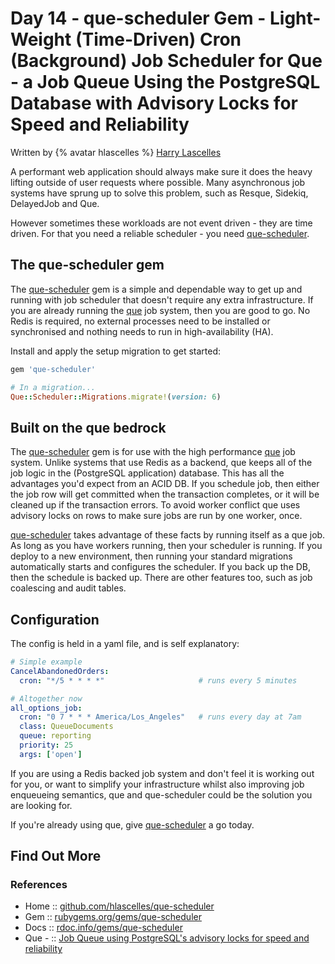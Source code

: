 # Day 14 - que-scheduler Gem - Light-Weight (Time-Driven) Cron (Background) Job Scheduler for Que - a Job Queue Using the PostgreSQL Database with Advisory Locks for Speed and Reliability


Written by {% avatar hlascelles %} [Harry Lascelles](https://github.com/hlascelles)


A performant web application should always make sure it does the heavy lifting outside of user
requests where possible. Many asynchronous job systems have sprung up to solve this problem,
such as Resque, Sidekiq, DelayedJob and Que.

However sometimes these workloads are not event driven - they are time driven. For that you need a
reliable scheduler - you need [que-scheduler](https://github.com/hlascelles/que-scheduler).

## The que-scheduler gem

The [que-scheduler](https://github.com/hlascelles/que-scheduler) gem is a simple and dependable way to get up and running with job scheduler that
doesn't require any extra infrastructure. If you are already running the [que](https://github.com/que-rb/que) job
system, then you are good to go. No Redis is required, no external processes need to be installed or
synchronised and nothing needs to run in high-availability (HA).

Install and apply the setup migration to get started:

```ruby
gem 'que-scheduler'

# In a migration...
Que::Scheduler::Migrations.migrate!(version: 6)
```

## Built on the que bedrock

The [que-scheduler](https://github.com/hlascelles/que-scheduler) gem is for use
with the high performance [que](https://github.com/que-rb/que) job system.
Unlike systems that use Redis as a backend, que keeps all of the job logic in the (PostgreSQL application) database.
This has all the advantages you'd expect from an ACID DB. If you schedule job, then
either the job row will get committed when the transaction completes, or it will be cleaned up
if the transaction errors. To avoid worker conflict que uses advisory locks on rows to make sure
jobs are run by one worker, once.

[que-scheduler](https://github.com/hlascelles/que-scheduler) takes advantage of these facts
by running itself as a que job. As long as you have workers
running, then your scheduler is running. If you deploy to a new environment, then running your
standard migrations automatically starts and configures the scheduler. If you back up the DB,
then the schedule is backed up. There are other features too, such as job coalescing and audit tables.

## Configuration

The config is held in a yaml file, and is self explanatory:

```yaml
# Simple example
CancelAbandonedOrders:
  cron: "*/5 * * * *"                     # runs every 5 minutes

# Altogether now
all_options_job:
  cron: "0 7 * * * America/Los_Angeles"   # runs every day at 7am
  class: QueueDocuments
  queue: reporting
  priority: 25
  args: ['open']
```

If you are using a Redis backed job system and don't feel it is working out for you, or want to
simplify your infrastructure whilst also improving job enqueueing semantics, que and que-scheduler
could be the solution you are looking for.

If you're already using que, give [que-scheduler](https://github.com/hlascelles/que-scheduler) a go today.

## Find Out More

### References

* Home  :: [github.com/hlascelles/que-scheduler](https://github.com/hlascelles/que-scheduler)
* Gem   :: [rubygems.org/gems/que-scheduler](https://rubygems.org/gems/que-scheduler)
* Docs :: [rdoc.info/gems/que-scheduler](https://rdoc.info/gems/que-scheduler)
* Que - :: [Job Queue using PostgreSQL's advisory locks for speed and reliability](https://github.com/que-rb/que)

